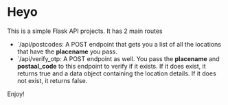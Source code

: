 # Heyo

This is a simple Flask API projects. It has 2 main routes
- `/api/postcodes: A POST endpoint that gets you a list of all the locations that have the **placename** you pass.
- `/api/verify_otp: A POST endpoint as well. You pass the **placename** and **postaal_code** to this endpoint to verify if it exists. If it does exist, it returns true and a data object containing the location details. If it does not exist, it returns false.

Enjoy!
